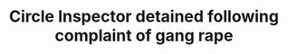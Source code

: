 ---
direct_url: https://www.thehindu.com/news/national/kerala/circle-inspector-detained-following-complaint-of-gang-rape/article66132177.ece
layout: post
title: Circle Inspector detained following complaint of gang rape
tags: []
---